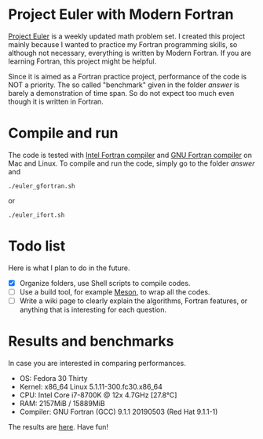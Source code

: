 # Project Euler with Modern Fortran

[Project Euler](https://projecteuler.net/about) is a weekly updated math problem set. I created this project mainly because I wanted to practice my Fortran programming skills, so although not necessary, everything is written by Modern Fortran. If you are learning Fortran, this project might be helpful.

Since it is aimed as a Fortran practice project, performance of the code is NOT a priority. The so called "benchmark" given in the folder _answer_ is barely a demonstration of time span. So do not expect too much even though it is written in Fortran.

# Compile and run 

The code is tested with [Intel Fortran compiler](https://software.intel.com/en-us/fortran-compilers) and [GNU Fortran compiler](https://gcc.gnu.org/fortran/) on Mac and Linux. To compile and run the code, simply go to the folder _answer_ and 
```
./euler_gfortran.sh
```
or
```
./euler_ifort.sh
```

# Todo list
Here is what I plan to do in the future. 

- [x] Organize folders, use Shell scripts to compile codes.  
- [ ] Use a build tool, for example [Meson](https://mesonbuild.com/), to wrap all the codes.
- [ ] Write a wiki page to clearly explain the algorithms, Fortran features, or anything that is interesting for each question. 

# Results and benchmarks
In case you are interested in comparing performances.
* OS: Fedora 30 Thirty
* Kernel: x86_64 Linux 5.1.11-300.fc30.x86_64
* CPU: Intel Core i7-8700K @ 12x 4.7GHz [27.8°C]
* RAM: 2157MiB / 15889MiB
* Compiler: GNU Fortran (GCC) 9.1.1 20190503 (Red Hat 9.1.1-1)

The results are [here](https://github.com/han190/Project-Euler-with-Modern-Fortran/blob/master/answer/README.md). Have fun!
